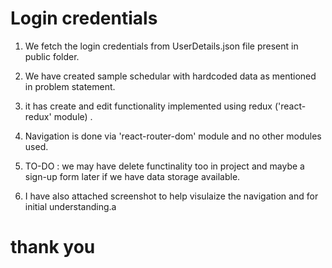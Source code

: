 # Login credentials

1. We fetch the login credentials from UserDetails.json file present in public folder.

2. We have created sample schedular with hardcoded data as mentioned in problem statement.

3. it has create and edit functionality implemented using redux ('react-redux' module) .

4. Navigation is done via 'react-router-dom' module and no other modules used.

5. TO-DO : we may have delete functinality too in project and maybe a sign-up form later if we have data storage available.

6. I have also attached screenshot to help visulaize the navigation and for initial understanding.a


# thank you



